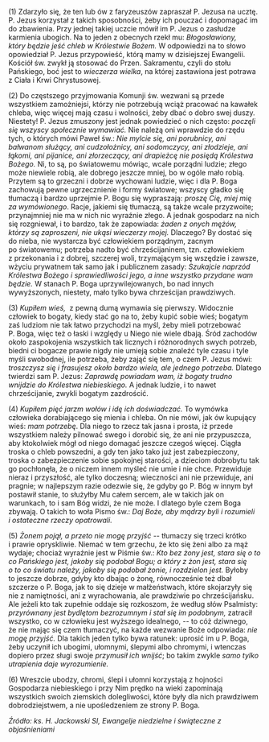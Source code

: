 
\(1\) Zdarzyło się, że ten lub ów z faryzeuszów zapraszał P. Jezusa
na ucztę. P. Jezus korzystał z takich sposobności, żeby ich pouczać
i dopomagać im do zbawienia. Przy jednej takiej uczcie mówił im P. Jezus
o zasłudze karmienia ubogich. Na to jeden z obecnych rzekł mu:
*Błogosławiony, który będzie jeść chleb w Królestwie Bożem.*
W odpowiedzi na to słowo opowiedział P. Jezus przypowieść, którą mamy
w dzisiejszej Ewangelii. Kościół św. zwykł ją stosować do Przen.
Sakramentu, czyli do stołu Pańskiego, boć jest to *wieczerza wielka*,
na której zastawiona jest potrawa z Ciała i Krwi Chrystusowej.

\(2\) Do częstszego przyjmowania Komunji św. wezwani są przede
wszystkiem zamożniejsi, którzy nie potrzebują wciąż pracować na kawałek
chleba, więc więcej mają czasu i wolności, żeby dbać o dobro swej duszy.
Niestety! P. Jezus zmuszony jest jednak powiedzieć o nich często:
*poczęli się wszyscy społecznie wymawiać.* Nie należą oni wprawdzie
do rzędu tych, o których mówi Paweł św.: *Nie mylcie się, ani porubnicy,
ani bałwanom służący, ani cudzołożnicy, ani sodomczycy, ani złodzieje,
ani łąkomi, ani pijanice, ani złorzeczący, ani drapieżcę nie posiędą
Królestwa Bożego.* Ni, to są, po światowemu mówiąc, wcale porządni
ludzie; złego może niewiele robią, ale dobrego jeszcze mniej, bo w ogóle
mało robią. Przytem są to grzeczni i dobrze wychowani ludzie, więc i dla
P. Boga zachowują pewne ugrzecznienie i formy światowe; wszyscy gładko
się tłumaczą i bardzo uprzejmie P. Bogu się wypraszają: *proszę Cię,
miej mię za wymówionego*. Racje, jakiemi się tłumaczą, są także wcale
przyzwoite; przynajmniej nie ma w nich nic wyraźnie złego. A jednak
gospodarz na nich się rozgniewał, i to bardzo, tak że zapowiada: *żaden
z onych mężów, którzy są zaproszeni, nie ukąsi wieczerzy mojej.*
Dlaczego? By dostać się do nieba, nie wystarcza być człowiekiem
porządnym, zacnym po światowemu; potrzeba nadto być chrześcijaninem,
tzn. człowiekiem z przekonania i z dobrej, szczerej woli, trzymającym
się wszędzie i zawsze, wżyciu prywatnem tak samo jak i publicznem
zasady: *Szukajcie naprzód Królestwa Bożego i sprawiedliwości jego,
a inne wszystko przydane wam będzie.* W stanach P. Boga
uprzywilejowanych, bo nad innych wywyższonych, niestety, mało tylko bywa
chrześcijan prawdziwych.

\(3\) *Kupiłem wieś,*  z pewną dumą wymawia się pierwszy. Widocznie
człowiek to bogaty, kiedy stać go na to, żeby kupić sobie wieś; bogatym
zaś ludziom nie tak łatwo przychodzi na myśl, żeby mieli potrzebować
P. Boga, więc też o łaski i względy u Niego nie wiele dbają. Śród
zachodów około zaspokojenia wszystkich tak licznych i różnorodnych swych
potrzeb, biedni ci bogacze prawie nigdy nie umieją sobie znaleźć tyle
czasu i tyle myśli swobodnej, ile potrzeba, żeby zająć się tem, o czem
P. Jezus mówi: *troszczysz się i frasujesz około bardzo wiela,
ale jednego potrzeba.* Dlatego twierdzi sam P. Jezus: *Zaprawdę powiadam
wam, iż bogaty trudno wnijdzie do Królestwa niebieskiego.* A jednak
ludzie, i to nawet chrześcijanie, zwykli bogatym zazdrościć.

\(4\) *Kupiłem pięć jarzm wołów i idę ich doświadczać.* To wymówka
człowieka dorabiającego się mienia i chleba. On nie mówi, jak ów
kupujący wieś: *mam potrzebę*. Dla niego to rzecz tak jasna i prosta, iż
przede wszystkiem należy pilnować swego i dorobić się, że ani nie
przypuszcza, aby ktokolwiek mógł od niego domagać jeszcze czegoś więcej.
Ciągła troska o chleb powszedni, a gdy ten jako tako już jest
zabezpieczony, troska o zabezpieczenie sobie spokojnej starości,
a dzieciom dobrobytu tak go pochłonęła, że o niczem innem myśleć nie
umie i nie chce. Przewiduje nieraz i przyszłość, ale tylko doczesną;
wieczności ani nie przewiduje, ani pragnie; w najlepszym razie odezwie
się, że gdyby go P. Bóg w innym był postawił stanie, to służyłby Mu
całem sercem, ale w takich jak on warunkach, to i sam Bóg widzi, że nie
może. I dlatego byle czem Boga zbywają. O takich to woła Pismo św.: *Daj
Boże, aby mądrzy byli i rozumieli i ostateczne rzeczy opatrowali.*

\(5\) *Żonem pojął, a przeto nie mogę przyjść --* tłumaczy się trzeci
krótko i prawie opryskliwie. Niemać w tem grzechu, że kto się żeni albo
za mąż wydaje; chociaż wyraźnie jest w Piśmie św.: *Kto bez żony jest,
stara się o to co Pańskiego jest, jakoby się podobał Bogu; a który z żon
jest, stara się o to co światu należy, jakoby się podobał żonie,
i rozdzielon jest.* Byłoby to jeszcze dobrze, gdyby kto dbając o żonę,
równocześnie też dbał szczerze o P. Boga, jak to się dzieje
w małżeństwach, które skojarzyły się nie z namiętności, ani
z wyrachowania, ale prawdziwie po chrześcijańsku. Ale jeżeli kto tak
zupełnie oddaje się rozkoszom, że według słów Psalmisty: *przyrównany
jest bydlętom bezrozumnym i stał się im podobnym,* zatracił wszystko, co
w człowieku jest wyższego idealnego, -- to cóż dziwnego, że nie mając
się czem tłumaczyć, na każde wezwanie Boże odpowiada: *nie mogę
przyjść.* Dla takich jeden tylko bywa ratunek: uprosić im u P. Boga,
żeby uczynił ich ubogimi, ułomnymi, ślepymi albo chromymi, i wtenczas
dopiero przez sługi swoje *przymusił ich wnijść*; bo takim zwykle *samo
tylko utrapienia daje wyrozumienie.*

\(6\) Wreszcie ubodzy, chromi, ślepi i ułomni korzystają z hojności
Gospodarza niebieskiego i przy Nim prędko na wieki zapominają wszystkich
swoich ziemskich dolegliwości, które były dla nich prawdziwem
dobrodziejstwem, a nie upośledzeniem ze strony P. Boga.

*Źródło: ks. H. Jackowski SI, Ewangelje niedzielne i świąteczne z objaśnieniami*
